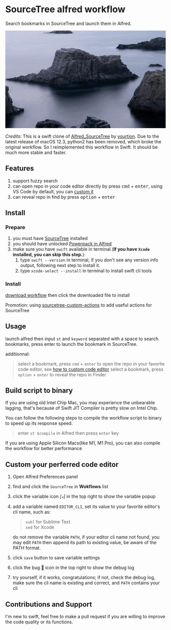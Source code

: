 # SourceTree alfred workflow
Search bookmarks in SourceTree and launch them in Alfred.

![usage demo](assets/usage-demo.gif)

*Credits*: This is a swift clone of [Alfred_SourceTree](https://github.com/yourtion/Alfred_SourceTree) by [yourtion](https://github.com/yourtion). Due to the latest release of macOS 12.3, python2 has been removed, which broke the original workflow. So I reimplemented this workflow in Swift. It should be much more stable and faster.

## Features
1. support fuzzy search
2. can open repo in your code editor directly by press <kbd>cmd</kbd> + <kbd>enter</kbd>, using VS Code by default, you can [custom it](#custom-your-perferred-code-editor)
3. can reveal repo in find by press <kbd>option</kbd> + <kbd>enter</kbd>


## Install
### Prepare
1. you must have [SourceTree](https://www.sourcetreeapp.com/) installed
2. you should have unlocked [Powerpack in Alfred](https://www.alfredapp.com/powerpack/)
3. make sure you have `swift` available in terminal.(**If you have `Xcode` installed, you can skip this step.**):
   1. type `swift --version` in terminal, if you don't see any version info output, following next step to install it.
   2. type `xcode-select --install` in terminal to install swift cli tools


### Install

[download workflow](https://github.com/oe/sourcetree-alfred-workflow/raw/main/SourceTree.alfredworkflow) then click the downloaded file to install

Promotion: using [sourcetree-custom-actions](https://github.com/oe/sourcetree-custom-actions) to add useful actions for SourceTree

## Usage

launch alfred then input `st` and `keyword` separated with a space to search bookmarks, press enter to launch the bookmark in SourceTree.

additionnal:
> select a bookmark,  press `cmd` + `enter` to open the repo in your favorite code editor, see [how to custom code editor](#custom-your-perferred-code-editor)
> select a bookmark,  press `option` + `enter` to reveal the repo in Finder


## Build script to binary
If you are using old Intel Chip Mac, you may experience the unbearable lagging, that's because of Swift JIT Compiler is pretty slow on Intel Chip.

You can follow the following steps to compile the workflow script to binary to speed up its response speed.

> enter `st $compile` in Alfred then press `enter` key

If you are using Apple Silicon Macs(like M1, M1 Pro), you can also compile the workflow for better performance


## Custom your perferred code editor
1. Open Alfred Preferences panel
2. find and click the `SourceTree` in **Wokflows** list
3. click the variable icon *[𝓍]* in the top right to show the variable popup
4. add a variable named `EDITOR_CLI`, set its value to your favorite editor's cli name, such as:
	> `subl` for Sublime Text  
	> `xed` for Xcode  
   
   do not remove the variable `PATH`, if your editor cli name not
	found, you may edit `PATH` then append its path to existing
	value, be aware of the PATH format.  
   
5. click `save` button to save variable settings
6. click the bug 🐞 icon in the top right to show the debug log
7. try yourself, if it works, congratulations; if not, check the debug log, make sure the cli name is existing and correct, and `PATH` contains your cli

## Contributions and Support
I'm new to swift, feel free to make a pull request if you are willing to improve the code quality or its functions.
